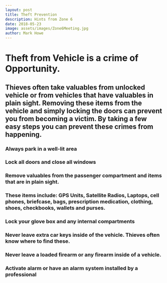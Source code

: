 ```yaml
---
layout: post
title: Theft Prevention
description: Hints from Zone 6
date: 2018-05-23
image: assets/images/Zone6Meeting.jpg
author: Mark Howe
---
```


# Theft from Vehicle is a crime of Opportunity. 

## Thieves often take valuables from unlocked vehicle or from vehicles that have valuables in plain sight. Removing these items from the vehicle and simply locking the doors can prevent you from becoming a victim. By taking a few easy steps you can prevent these crimes from happening.

### Always park in a well-lit area
### Lock all doors and close all windows
### Remove valuables from the passenger compartment and items that are in plain sight.
### These items include: GPS Units, Satellite Radios, Laptops, cell phones, briefcase, bags, prescription medication, clothing, shoes, checkbooks, wallets and purses.
### Lock your glove box and any internal compartments
### Never leave extra car keys inside of the vehicle. Thieves often know where to find these.
### Never leave a loaded firearm or any firearm inside of a vehicle.
### Activate alarm or have an alarm system installed by a professional
